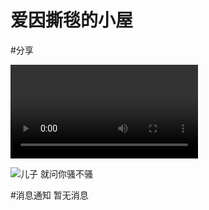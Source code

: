 # 爱因撕毯的小屋
#分享 


![儿子](https://user-images.githubusercontent.com/84581114/128175848-155d9810-3101-4e81-9c2a-ae99752193a4.mp4)


![儿子](https://user-images.githubusercontent.com/84581114/128175445-94ba3599-6de8-4673-8dc6-752ff7642d98.jpg)
就问你骚不骚


#消息通知
暂无消息
